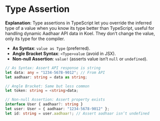 # Type Assertion
**Explanation**: Type assertions in TypeScript let you override the inferred type of a value when you know its type better than TypeScript, useful for handling dynamic Aadhaar API data in Koel. They don’t change the value, only its type for the compiler.
- **As Syntax**: `value as Type` (preferred).
- **Angle Bracket Syntax**: `<Type>value` (avoid in JSX).
- **Non-null Assertion**: `value!` (asserts value isn’t `null` or `undefined`).

```typescript
// As Syntax: Assert API response is string
let data: any = "1234-5678-9012"; // From API
let aadhaar: string = data as string;

// Angle Bracket: Same but less common
let token: string = <string>data;

// Non-null Assertion: Assert property exists
interface User { aadhaar?: string }
let user: User = { aadhaar: "1234-5678-9012" };
let id: string = user.aadhaar!; // Assert aadhaar isn’t undefined
```